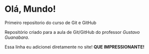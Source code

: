 # Olá, Mundo!
 Primeiro repositorio do curso de Git e GitHub

Repositório criado para a aula de Git/GitHub do professor *Gustavo Guanabara*.

Essa linha eu adicionei diretamente no site! **QUE IMPRESSIONANTE!**
